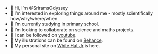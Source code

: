 - 👋 Hi, I’m @SriramsOdyssey
- 👀 I’m interested in exploring things around me - mostly scientifically how/why/where/when
- 🌱 I’m currently studying in primary school.
- 💞️ I’m looking to collaborate on science and maths projects.
- 💞️ I can be followed on <a href='https://www.youtube.com/user/snmadhuri' target="_blank">youtube</a>.
- 👀 My illustrations can be found on <a href="https://www.behance.net/gallery/138233407/Srirama-Sankar" target="_blank">Behance</a>.
- 👀 My personal site on <a href="https://sriramasankar.whjr.site/">White Hat Jr</a> is here.

<!---
SriramsOdyssey/SriramsOdyssey is a ✨ special ✨ repository because its `README.md` (this file) appears on your GitHub profile.
You can click the Preview link to take a look at your changes.
--->
